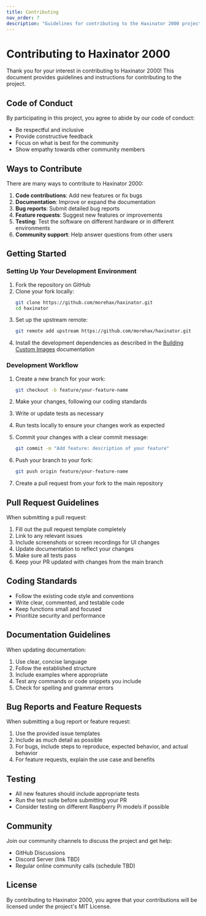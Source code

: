 ```yaml
---
title: Contributing
nav_order: 7
description: "Guidelines for contributing to the Haxinator 2000 project"
---
```


# Contributing to Haxinator 2000

Thank you for your interest in contributing to Haxinator 2000! This document provides guidelines and instructions for contributing to the project.

## Code of Conduct

By participating in this project, you agree to abide by our code of conduct:

- Be respectful and inclusive
- Provide constructive feedback
- Focus on what is best for the community
- Show empathy towards other community members

## Ways to Contribute

There are many ways to contribute to Haxinator 2000:

1. **Code contributions**: Add new features or fix bugs
2. **Documentation**: Improve or expand the documentation
3. **Bug reports**: Submit detailed bug reports
4. **Feature requests**: Suggest new features or improvements
5. **Testing**: Test the software on different hardware or in different environments
6. **Community support**: Help answer questions from other users

## Getting Started

### Setting Up Your Development Environment

1. Fork the repository on GitHub
2. Clone your fork locally:
   ```bash
   git clone https://github.com/morehax/haxinator.git
   cd haxinator
   ```
3. Set up the upstream remote:
   ```bash
   git remote add upstream https://github.com/morehax/haxinator.git
   ```
4. Install the development dependencies as described in the [Building Custom Images](custom-images.md) documentation

### Development Workflow

1. Create a new branch for your work:
   ```bash
   git checkout -b feature/your-feature-name
   ```
   
2. Make your changes, following our coding standards

3. Write or update tests as necessary

4. Run tests locally to ensure your changes work as expected

5. Commit your changes with a clear commit message:
   ```bash
   git commit -m "Add feature: description of your feature"
   ```

6. Push your branch to your fork:
   ```bash
   git push origin feature/your-feature-name
   ```

7. Create a pull request from your fork to the main repository

## Pull Request Guidelines

When submitting a pull request:

1. Fill out the pull request template completely
2. Link to any relevant issues
3. Include screenshots or screen recordings for UI changes
4. Update documentation to reflect your changes
5. Make sure all tests pass
6. Keep your PR updated with changes from the main branch

## Coding Standards

- Follow the existing code style and conventions
- Write clear, commented, and testable code
- Keep functions small and focused
- Prioritize security and performance

## Documentation Guidelines

When updating documentation:

1. Use clear, concise language
2. Follow the established structure
3. Include examples where appropriate
4. Test any commands or code snippets you include
5. Check for spelling and grammar errors

## Bug Reports and Feature Requests

When submitting a bug report or feature request:

1. Use the provided issue templates
2. Include as much detail as possible
3. For bugs, include steps to reproduce, expected behavior, and actual behavior
4. For feature requests, explain the use case and benefits

## Testing

- All new features should include appropriate tests
- Run the test suite before submitting your PR
- Consider testing on different Raspberry Pi models if possible

## Community

Join our community channels to discuss the project and get help:

- GitHub Discussions
- Discord Server (link TBD)
- Regular online community calls (schedule TBD)

## License

By contributing to Haxinator 2000, you agree that your contributions will be licensed under the project's MIT License.
